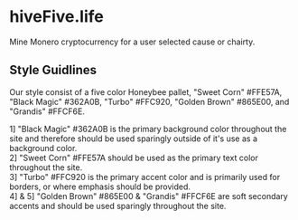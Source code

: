 # hiveFive.life
Mine Monero cryptocurrency for a user selected cause or chairty.

## Style Guidlines

Our style consist of a five color Honeybee pallet, "Sweet Corn" #FFE57A, "Black Magic" #362A0B, "Turbo" #FFC920, "Golden Brown" #865E00, and "Grandis" #FFCF6E.

1] "Black Magic" #362A0B is the primary background color throughout the site and therefore should be used sparingly outside of it's use as a background color.  
2] "Sweet Corn" #FFE57A should be used as the primary text color throughout the site.  
3] "Turbo" #FFC920 is the primary accent color and is primarily used for borders, or where emphasis should be provided.  
4] & 5] "Golden Brown" #865E00 & "Grandis" #FFCF6E are soft secondary accents and should be used sparingly throughout the site.  
